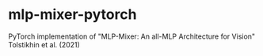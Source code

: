 # mlp-mixer-pytorch
PyTorch implementation of "MLP-Mixer: An all-MLP Architecture for Vision" Tolstikhin et al. (2021)

